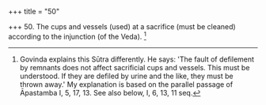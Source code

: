+++
title = "50"

+++
50. The cups and vessels (used) at a sacrifice (must be cleaned) according to the injunction (of the Veda). [^29] 


[^29]:  Govinda explains this Sūtra differently. He says: 'The fault of defilement by remnants does not affect sacrificial cups and vessels. This must be understood. If they are defiled by urine and the like, they must be thrown away.' My explanation is based on the parallel passage of Āpastamba I, 5, 17, 13. See also below, I, 6, 13, 11 seq.
